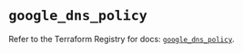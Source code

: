 # `google_dns_policy`

Refer to the Terraform Registry for docs: [`google_dns_policy`](https://registry.terraform.io/providers/hashicorp/google/6.49.1/docs/resources/dns_policy).
